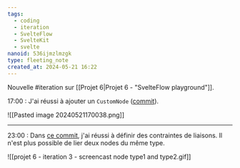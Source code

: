 ```yaml
---
tags:
  - coding
  - iteration
  - SvelteFlow
  - SvelteKit
  - svelte
nanoid: 536ijmzlmzgk
type: fleeting_note
created_at: 2024-05-21 16:22
---
```

Nouvelle #iteration sur [[Projet 6|Projet 6 - "SvelteFlow playground"]].

17:00 : J'ai réussi à ajouter un `CustomNode` ([commit](https://github.com/stephane-klein/svelteflow-playground/commit/415ddd626d79f5f5c8748445bd3301f9d2e9500d)).

![[Pasted image 20240521170038.png]]

---

23:00 : Dans [ce commit](https://github.com/stephane-klein/svelteflow-playground/commit/7f336d52a77a23a629fb232e96bb2f3964cf114b), j'ai réussi à définir des contraintes de liaisons. Il n'est plus possible de lier deux nodes du même type.

![[projet 6 - iteration 3 - screencast node type1 and type2.gif]]
